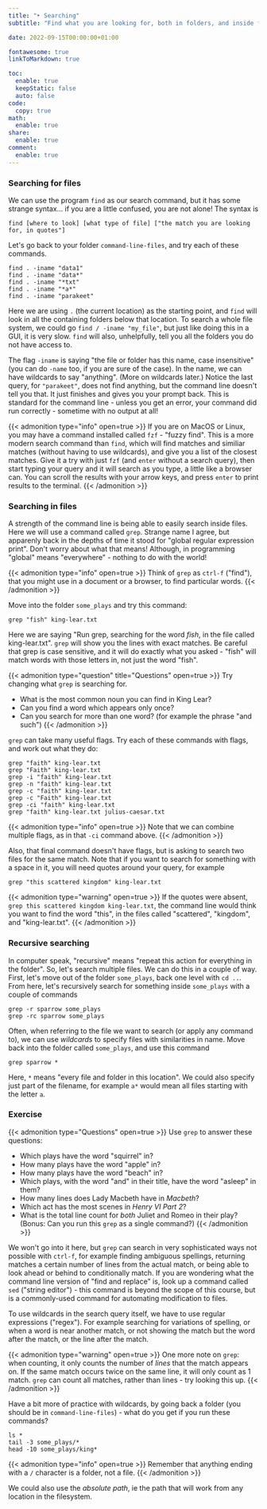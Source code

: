```yaml
---
title: "‣ Searching"
subtitle: "Find what you are looking for, both in folders, and inside files"

date: 2022-09-15T00:00:00+01:00

fontawesome: true
linkToMarkdown: true

toc:
  enable: true
  keepStatic: false
  auto: false
code:
  copy: true
math:
  enable: true
share:
  enable: true
comment:
  enable: true
---
```


### Searching for files

We can use the program `find` as our search command, but it has some strange syntax... if you are a little confused, you are not alone! The syntax is

```
find [where to look] [what type of file] ["the match you are looking for, in quotes"]
```

Let's go back to your folder `command-line-files`, and try each of these commands.

```
find . -iname "data1"
find . -iname "data*"
find . -iname "*txt"
find . -iname "*a*"
find . -iname "parakeet"
```

Here we are using `.` (the current location) as the starting point, and `find` will look in all the containing folders below that location. To search a whole file system, we could go `find / -iname "my_file"`, but just like doing this in a GUI, it is very slow. `find` will also, unhelpfully, tell you all the folders you do not have access to.

The flag `-iname` is saying "the file or folder has this name, case insensitive" (you can do `-name` too, if you are sure of the case). In the name, we can have wildcards to say "anything". (More on wildcards later.) Notice the last query, for `"parakeet"`, does not find anything, but the command line doesn't tell you that. It just finishes and gives you your prompt back. This is standard for the command line - unless you get an error, your command did run correctly - sometime with no output at all!

{{< admonition type="info" open=true >}}
If you are on MacOS or Linux, you may have a command installed called `fzf` - "fuzzy find". This is a more modern search command than `find`, which will find matches and similiar matches (without having to use wildcards), and give you a list of the closest matches. Give it a try with just `fzf` (and `enter` without a search query), then start typing your query and it will search as you type, a little like a browser can. You can scroll the results with your arrow keys, and press `enter` to print results to the terminal.
{{< /admonition >}}

### Searching in files

A strength of the command line is being able to easily search inside files. Here we will use a command called `grep`. Strange name I agree, but apparenly back in the depths of time it stood for "global regular expression print". Don't worry about what that means! Although, in programming "global" means "everywhere" - nothing to do with the world!

{{< admonition type="info" open=true >}}
Think of `grep` as `ctrl-f` ("find"), that you might use in a document or a browser, to find particular words.
{{< /admonition >}}

Move into the folder `some_plays` and try this command:

```
grep "fish" king-lear.txt
```

Here we are saying "Run grep, searching for the word *fish*, in the file called king-lear.txt". `grep` will show you the lines with exact matches. Be careful that grep is case sensitive, and it will do exactly what you asked - "fish" will match words with those letters in, not just the word "fish".

{{< admonition type="question" title="Questions" open=true >}}
Try changing what `grep` is searching for.
- What is the most common noun you can find in King Lear?
- Can you find a word which appears only once?
- Can you search for more than one word? (for example the phrase "and such")
{{< /admonition >}}

`grep` can take many useful flags. Try each of these commands with flags, and work out what they do:

```
grep "faith" king-lear.txt
grep "Faith" king-lear.txt
grep -i "faith" king-lear.txt
grep -n "faith" king-lear.txt
grep -c "faith" king-lear.txt
grep -c "Faith" king-lear.txt
grep -ci "faith" king-lear.txt
grep "faith" king-lear.txt julius-caesar.txt
```

{{< admonition type="info" open=true >}}
Note that we can combine multiple flags, as in that `-ci` command above.
{{< /admonition >}}

Also, that final command doesn't have flags, but is asking to search two files for the same match. Note that if you want to search for something with a space in it, you will need quotes around your query, for example

```
grep "this scattered kingdom" king-lear.txt
```

{{< admonition type="warning" open=true >}}
If the quotes were absent, `grep this scattered kingdom king-lear.txt`, the command line would think you want to find the word "this", in the files called "scattered", "kingdom", and "king-lear.txt".
{{< /admonition >}}

### Recursive searching
In computer speak, "recursive" means "repeat this action for everything in the folder". So, let's search multiple files. We can do this in a couple of way. First, let's move out of the folder `some_plays`, back one level with `cd ..`. From here, let's recursively search for something inside `some_plays` with a couple of commands

```
grep -r sparrow some_plays
grep -rc sparrow some_plays
```

Often, when referring to the file we want to search (or apply any command to), we can use *wildcards* to specify files with similarities in name. Move back into the folder called `some_plays`, and use this command

```
grep sparrow *
```

Here, `*` means "every file and folder in this location". We could also specify just part of the filename, for example `a*` would mean all files starting with the letter `a`.

### Exercise
{{< admonition type="Questions" open=true >}}
Use `grep` to answer these questions:
- Which plays have the word "squirrel" in?
- How many plays have the word "apple" in?
- How many plays have the word "beach" in?
- Which plays, with the word "and" in their title, have the word "asleep" in them?
- How many lines does Lady Macbeth have in *Macbeth*?
- Which act has the most scenes in *Henry VI Part 2*?
- What is the total line count for *both* Juliet and Romeo in their play? (Bonus: Can you run this `grep` as a single command?)
{{< /admonition >}}

We won't go into it here, but `grep` can search in very sophisticated ways not possible with `ctrl-f`, for example finding ambiguous spellings, returning matches a certain number of lines from the actual match, or being able to look ahead or behind to conditionally match. If you are wondering what the command line version of "find and replace" is, look up a command called `sed` ("string editor") - this command is beyond the scope of this course, but is a commonly-used command for automating modification to files.

To use wildcards in the search query itself, we have to use regular expressions ("regex"). For example searching for variations of spelling, or when a word is near another match, or not showing the match but the word after the match, or the line after the match.

{{< admonition type="warning" open=true >}}
One more note on `grep`: when counting, it only counts the number of _lines_ that the match appears on. If the same match occurs twice on the same line, it will only count as 1 match. `grep` can count all matches, rather than lines - try looking this up.
{{< /admonition >}}

Have a bit more of practice with wildcards, by going back a folder (you should be in `command-line-files`) - what do you get if you run these commands?

```
ls *
tail -3 some_plays/*
head -10 some_plays/king*
```

{{< admonition type="info" open=true >}}
Remember that anything ending with a `/` character is a folder, not a file.
{{< /admonition >}}

We could also use the *absolute path*, ie the path that will work from any location in the filesystem.

